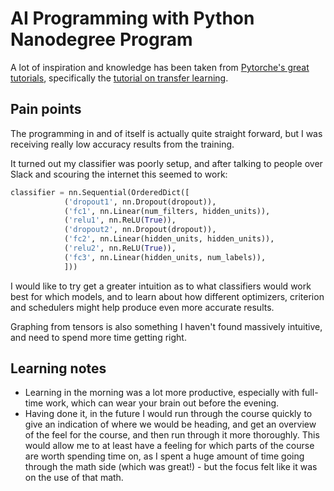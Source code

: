 # AI Programming with Python Nanodegree Program

A lot of inspiration and knowledge has been taken
from [Pytorche's great tutorials](https://pytorch.org/tutorials/),
specifically the [tutorial on transfer learning](https://pytorch.org/tutorials/beginner/transfer_learning_tutorial.html).

## Pain points
The programming in and of itself is actually quite straight forward,
but I was receiving really low accuracy results from the training.

It turned out my classifier was poorly setup, and after talking to people
over Slack and scouring the internet this seemed to work:
```python
classifier = nn.Sequential(OrderedDict([
            ('dropout1', nn.Dropout(dropout)),
            ('fc1', nn.Linear(num_filters, hidden_units)),
            ('relu1', nn.ReLU(True)),
            ('dropout2', nn.Dropout(dropout)),
            ('fc2', nn.Linear(hidden_units, hidden_units)),
            ('relu2', nn.ReLU(True)),
            ('fc3', nn.Linear(hidden_units, num_labels)),
            ]))
```

I would like to try get a greater intuition as to what classifiers would
work best for which models, and to learn about how different optimizers,
criterion and schedulers might help produce even more accurate results.

Graphing from tensors is also something I haven't found massively intuitive,
and need to spend more time getting right.

## Learning notes
* Learning in the morning was a lot more productive,
  especially with full-time work, which can wear your brain out before the evening.
* Having done it, in the future I would run through the course quickly to give
  an indication of where we would be heading, and get an overview of the feel for the course,
  and then run through it more thoroughly. This would allow me to at least have a feeling for 
  which parts of the course are worth spending time on, as I spent a huge amount of time going
  through the math side (which was great!) - but the focus felt like it was on the use of that math.
